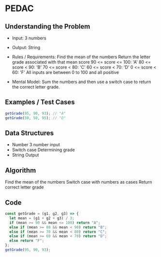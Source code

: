 # PEDAC

## Understanding the Problem

- Input:
  3 numbers
- Output:
  String

- Rules / Requirements:
  Find the mean of the numbers
  Return the letter grade associated with that mean score
  90 <= score <= 100: 'A'
  80 <= score < 90: 'B'
  70 <= score < 80: 'C'
  60 <= score < 70: 'D'
  0 <= score < 60: 'F'
  All inputs are between 0 to 100 and all positive

- Mental Model:
  Sum the numbers and then use a switch case to return the correct letter grade.

## Examples / Test Cases

```js
getGrade(95, 90, 93); // "A"
getGrade(50, 50, 95); // "D"
```

## Data Structures

- Number
  3 number input
- Switch case
  Determining grade
- String
  Output

## Algorithm

Find the mean of the numbers
Switch case with numbers as cases
Return correct letter grade

## Code

```js
const getGrade = (g1, g2, g3) => {
  let mean = (g1 + g2 + g3) / 3;
  if (mean >= 90 && mean <= 100) return "A";
  else if (mean >= 80 && mean < 90) return "B";
  else if (mean >= 70 && mean < 80) return "C";
  else if (mean >= 60 && mean < 70) return "D";
  else return "F";
};
getGrade(95, 90, 93);
```
